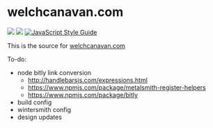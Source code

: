 # welchcanavan.com

![](https://img.shields.io/circleci/project/github/xiwcx/xiwcx.github.io/src-metalsmith.svg?style=flat-square) ![](https://img.shields.io/website-up-down-green-red/http/welchcanavan.com.svg?label=my-website&style=flat-square) [![JavaScript Style Guide](https://img.shields.io/badge/code_style-standard-brightgreen.svg?longCache=true&style=flat-square)](https://standardjs.com)


This is the source for [welchcanavan.com](http://welchcanavan.com/)

To-do:

* node bitly link conversion
  * http://handlebarsjs.com/expressions.html
  * https://www.npmjs.com/package/metalsmith-register-helpers
  * https://www.npmjs.com/package/bitly
* build config
* wintersmith config
* design updates
